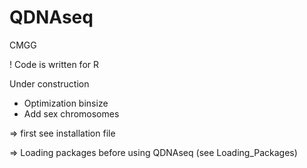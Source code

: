 # QDNAseq
CMGG

! Code is written for R

Under construction

- Optimization binsize
- Add sex chromosomes

=> first see installation file

=> Loading packages before using QDNAseq (see Loading_Packages)
